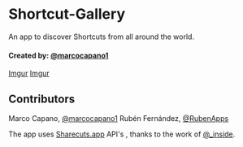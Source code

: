 # Shortcut-Gallery

An app to discover Shortcuts from all around the world.

#### Created by: [@marcocapano1](https://Twitter.com/marcocapano1)

[Imgur](https://i.imgur.com/5Os80tg.png) [Imgur](https://i.imgur.com/nglEAqH.png)

## Contributors

Marco Capano, [@marcocapano1](https://Twitter.com/marcocapano1)
Rubén Fernández, [@RubenApps](https://Twitter.com/RubenApps)

The app uses [Sharecuts.app](https://sharecuts.app/) API's , thanks to the work of [@_inside](https://Twitter.com/_inside).

